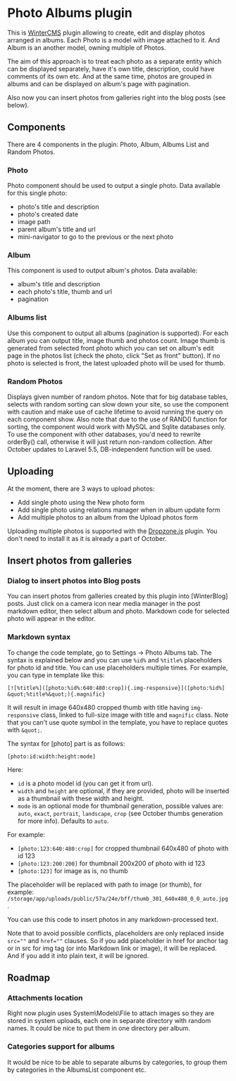 # Photo Albums plugin

This is [WinterCMS](http://wintercms.com) plugin allowing to create, edit and display photos arranged in albums. Each Photo is a model with image attached to it.
And Album is an another model, owning multiple of Photos. 

The aim of this approach is to treat each photo as a separate entity which can be displayed separately, have it's own title, description, could have comments of its own etc. 
And at the same time, photos are grouped in albums and can be displayed on album's page with pagination.

Also now you can insert photos from galleries right into the blog posts (see below).

## Components

There are 4 components in the plugin: Photo, Album, Albums List and Random Photos.

### Photo

Photo component should be used to output a single photo. Data available for this single photo:
 
* photo's title and description
* photo's created date
* image path
* parent album's title and url
* mini-navigator to go to the previous or the next photo

### Album

This component is used to output album's photos. Data available:

* album's title and description
* each photo's title, thumb and url
* pagination

### Albums list

Use this component to output all albums (pagination is supported). For each album you can output title, image thumb and photos count. 
Image thumb is generated from selected front photo which you can set on album's edit page in the photos list (check the photo, click "Set as front" button). 
If no photo is selected is front, the latest uploaded photo will be used for thumb.

### Random Photos

Displays given number of random photos. Note that for big database tables, selects with random sorting can slow down your site, so use the component with caution and make use of cache lifetime to avoid running the query on each component show. Also note that due to the use of RAND() function for sorting, the component would work with MySQL and Sqlite databases only. To use the component with other databases, you'd need to rewrite orderBy() call, otherwise it will just return non-random collection. After October updates to Laravel 5.5, DB-independent function will be used.

## Uploading

At the moment, there are 3 ways to upload photos:

* Add single photo using the New photo form
* Add single photo using relations manager when in album update form
* Add multiple photos to an album from the Upload photos form

Uploading multiple photos is supported with the [Dropzone.js](http://www.dropzonejs.com/) plugin. You don't need to install it as it is already a part of October.

## Insert photos from galleries

### Dialog to insert photos into Blog posts

You can insert photos from galleries created by this plugin into [WinterBlog] posts. 
Just click on a camera icon near media manager in the post markdown editor, then select album and photo.  Markdown code for selected photo will appear in the editor.

### Markdown syntax

To change the code template, go to Settings -> Photo Albums tab. The syntax is explained below and you can use `%id%` and `%title%` placeholders for photo id and title. 
You can use placeholders multiple times. For example, you can type in template like this:
 
```[![%title%]([photo:%id%:640:480:crop]){.img-responsive}]([photo:%id%]  &quot;%title%&quot;){.magnific}```

It will result in image 640x480 cropped thumb with title having `img-responsive` class, linked to full-size image with title and `magnific` class. 
Note that you can't use quote symbol in the template, you have to replace quotes with `&quot;`.

The syntax for [photo] part is as follows:

```[photo:id:width:height:mode]```

Here:
* `id` is a photo model id (you can get it from url).
* `width` and `height` are optional, if they are provided, photo will be inserted as a thumbnail with these width and height.
* `mode` is an optional mode for thumbnail generation, possible values are: `auto`, `exact`, `portrait`, `landscape`, `crop` (see October thumbs generation for more info). Defaults to `auto`.
 
For example: 

* `[photo:123:640:480:crop]` for cropped thumbnail 640x480 of photo with id 123
* `[photo:123:200:200]` for thumbnail 200x200 of photo with id 123
* `[photo:123]` for image as is, no thumb

The placeholder will be replaced with path to image (or thumb), for example: `/storage/app/uploads/public/57a/24e/bff/thumb_301_640x480_0_0_auto.jpg`.

You can use this code to insert photos in any markdown-processed text.

Note that to avoid possible conflicts, placeholders are only replaced inside `src=""` and `href=""` clauses. 
So if you add placeholder in href for anchor tag or in src for img tag (or into Markdown link or image), it will be replaced. And if you add it into plain text, it will be ignored.

## Roadmap

### Attachments location

Right now plugin uses System\Models\File to attach images so they are stored in system uploads, each one in separate directory with random names. 
It could be nice to put them in one directory per album.

### Categories support for albums

It would be nice to be able to separate albums by categories, to group them by categories in the AlbumsList component etc.

